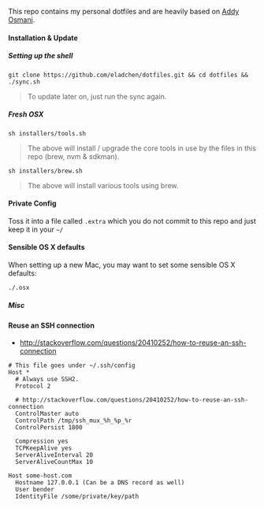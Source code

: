 This repo contains my personal dotfiles and are heavily based on [Addy Osmani](https://github.com/addyosmani/dotfiles).

#### Installation & Update

##### Setting up the shell
```shell
git clone https://github.com/eladchen/dotfiles.git && cd dotfiles && ./sync.sh
```
> To update later on, just run the sync again.

##### Fresh OSX
```shell
sh installers/tools.sh
```
> The above will install / upgrade the core tools in use by the files in this repo (brew, nvm & sdkman).

```shell
sh installers/brew.sh
```
> The above will install various tools using brew.

#### Private Config

Toss it into a file called `.extra` which you do not commit to this repo and just keep it in your `~/`

#### Sensible OS X defaults

When setting up a new Mac, you may want to set some sensible OS X defaults:

```bash
./.osx
```

##### Misc

#### Reuse an SSH connection
- http://stackoverflow.com/questions/20410252/how-to-reuse-an-ssh-connection

```shell
# This file goes under ~/.ssh/config
Host *
  # Always use SSH2.
  Protocol 2

  # http://stackoverflow.com/questions/20410252/how-to-reuse-an-ssh-connection
  ControlMaster auto
  ControlPath /tmp/ssh_mux_%h_%p_%r
  ControlPersist 1800

  Compression yes
  TCPKeepAlive yes
  ServerAliveInterval 20
  ServerAliveCountMax 10

Host some-host.com
  Hostname 127.0.0.1 (Can be a DNS record as well)
  User bender
  IdentityFile /some/private/key/path
```
